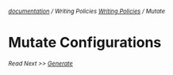 <small>*[documentation](/README.md#documentation) / Writing Policies [Writing Policies](/documentation/writing-policies.md) / Mutate*</small>

# Mutate Configurations 





<small>*Read Next >> [Generate](/documentation/writing-policies-generate.md)*</small>
